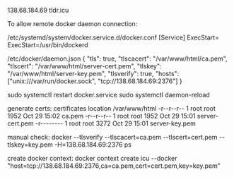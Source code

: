 
138.68.184.69
tldr.icu

To allow remote docker daemon connection:

/etc/systemd/system/docker.service.d/docker.conf
[Service]
ExecStart=
ExecStart=/usr/bin/dockerd

/etc/docker/daemon.json
{
"tls": true,
"tlscacert": "/var/www/html/ca.pem",
"tlscert": "/var/www/html/server-cert.pem",
"tlskey": "/var/www/html/server-key.pem",
"tlsverify": true,
"hosts": ["unix:///var/run/docker.sock", "tcp://138.68.184.69:2376"]
}

sudo systemctl restart docker.service
sudo systemctl daemon-reload

generate certs:
certificates location /var/www/html
-r--r--r-- 1 root root  1952 Oct 29 15:02 ca.pem
-r--r--r-- 1 root root  1952 Oct 29 15:01 server-cert.pem
-r-------- 1 root root  3272 Oct 29 15:01 server-key.pem

manual check:
docker --tlsverify --tlscacert=ca.pem --tlscert=cert.pem --tlskey=key.pem -H=138.68.184.69:2376 ps

create docker context:
docker context create icu --docker "host=tcp://138.68.184.69:2376,ca=ca.pem,cert=cert.pem,key=key.pem"

